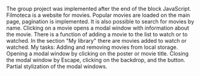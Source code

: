 
The group project was implemented after the end of the block JavaScript. 
Filmoteca is a website for movies. Popular movies are loaded on the main page, pagination is implemented. It is also possible to search for movies by name. Clicking on a movie opens a modal window with information about the movie. There is a function of adding a movie to the list to watch or to watched. In the section "My library" there are movies added to watch or watched.
My tasks: Adding and removing movies from local storage. Opening a modal window by clicking on the poster or movie title.
Closing the modal window by Escape, clicking on the backdrop, and the button. Partial stylization of the modal windows.
